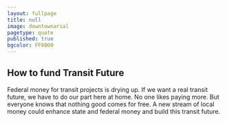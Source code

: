 ```yaml
---
layout: fullpage
title: null
image: downtownarial
pagetype: quote
published: true
bgcolor: FF8000
---
```


<div class="scrollout"></div>

## How to fund Transit Future

Federal money for transit projects is drying up. If we want a real transit future, we have to do our part here at home. No one likes paying more. But everyone knows that nothing good comes for free. A new stream of local money could enhance state and federal money and build this transit future.